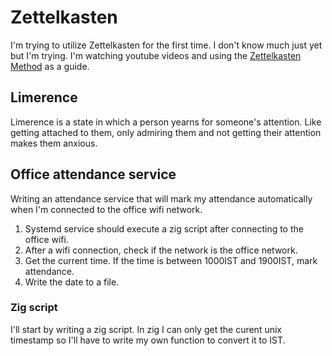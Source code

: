 # Zettelkasten

I'm trying to utilize Zettelkasten for the first time. I don't know much just yet but I'm trying.
I'm watching youtube videos and using the [Zettelkasten Method](https://zettelkasten.de/posts/overview/) as a guide.

## Limerence

Limerence is a state in which a person yearns for someone's attention. Like getting attached to them, only admiring them and not getting their attention makes them anxious.

## Office attendance service
Writing an attendance service that will mark my attendance automatically when I'm connected to the office wifi network.

1. Systemd service should execute a zig script after connecting to the office wifi.
2. After a wifi connection, check if the network is the office network.
3. Get the current time. If the time is between 1000IST and 1900IST, mark attendance.
4. Write the date to a file.

### Zig script
I'll start by writing a zig script. In zig I can only get the curent unix timestamp so I'll have to write my own function to convert it to IST.
